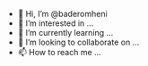 - 👋 Hi, I’m @baderomheni
- 👀 I’m interested in ...
- 🌱 I’m currently learning ...
- 💞️ I’m looking to collaborate on ...
- 📫 How to reach me ...

<!---
baderomheni/baderomheni is a ✨ special ✨ repository because its `README.md` (this file) appears on your GitHub profile.
You can click the Preview link to take a look at your changes.
--->

